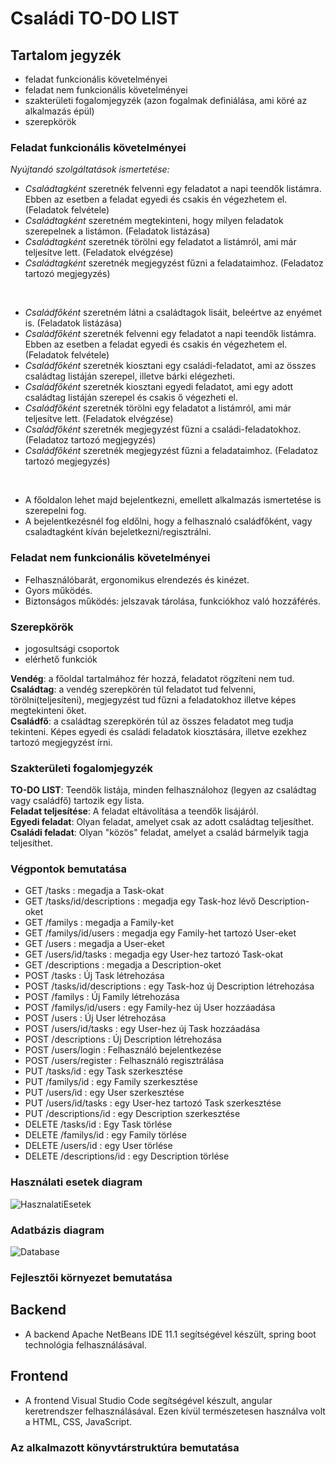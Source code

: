 # Családi TO-DO LIST    
## Tartalom jegyzék   
  * feladat funkcionális követelményei
  * feladat nem funkcionális követelményei
  * szakterületi fogalomjegyzék (azon fogalmak definiálása, ami köré az alkalmazás épül)
  * szerepkörök    
### Feladat funkcionális követelményei   
*Nyújtandó szolgáltatások ismertetése:*   

* *Családtagként* szeretnék felvenni egy feladatot a napi teendők listámra. Ebben az esetben a feladat egyedi és csakis én végezhetem el. (Feladatok felvétele) 
* *Családtagként* szeretném megtekinteni, hogy milyen feladatok szerepelnek a listámon. (Feladatok listázása) 
* *Családtagként* szeretnék törölni egy feladatot a listámról, ami már teljesítve lett. (Feladatok elvégzése) 
* *Családtagként* szeretnék megjegyzést fűzni a feladataimhoz. (Feladatoz tartozó megjegyzés)
 <br/>  

* *Családfőként* szeretném látni a családtagok lisáit, beleértve az enyémet is. (Feladatok listázása) 
* *Családfőként* szeretnék felvenni egy feladatot a napi teendők listámra. Ebben az esetben a feladat egyedi és csakis én végezhetem el. (Feladatok felvétele) 
* *Családfőként* szeretnék kiosztani egy családi-feladatot, ami az összes családtag listáján szerepel, illetve bárki elégezheti. 
* *Családfőként* szeretnék kiosztani egyedi feladatot, ami egy adott családtag listáján szerepel és csakis ő végezheti el. 
* *Családfőként* szeretnék törölni egy feladatot a listámról, ami már teljesítve lett. (Feladatok elvégzése) 
* *Családfőként* szeretnék megjegyzést fűzni a családi-feladatokhoz. (Feladatoz tartozó megjegyzés)
* *Családfőként* szeretnék megjegyzést fűzni a feladataimhoz. (Feladatoz tartozó megjegyzés)    
<br/> 

* A főoldalon lehet majd bejelentkezni, emellett alkalmazás ismertetése is szerepelni fog. 
* A bejelentkezésnél fog eldőlni, hogy a felhasznaló családfőként, vagy csaladtagként kíván bejeletkezni/regisztrálni.   
  
### Feladat nem funkcionális követelményei   
  
* Felhasználóbarát, ergonomikus elrendezés és kinézet. 
* Gyors működés. 
* Biztonságos működés: jelszavak tárolása, funkciókhoz való hozzáférés.   

### Szerepkörök   

* jogosultsági csoportok
* elérhető funkciók
   

**Vendég**: a főoldal tartalmához fér hozzá, feladatot rögzíteni nem tud.  
**Családtag**: a vendég szerepkörén túl feladatot tud felvenni, törölni(teljesíteni), megjegyzést tud fűzni a feladatokhoz illetve képes megtekinteni őket.  
**Családfő**: a családtag szerepkörén túl az összes feladatot meg tudja tekinteni. Képes egyedi és családi feladatok kiosztására, illetve ezekhez tartozó megjegyzést írni.    
  
### Szakterületi fogalomjegyzék     
  
 **TO-DO LIST**: Teendők listája, minden felhasználohoz (legyen az családtag vagy családfő) tartozik egy lista.   
 **Feladat teljesítése**: A feladat eltávolítása a teendők lisájáról.   
 **Egyedi feladat**: Olyan feladat, amelyet csak az adott családtag teljesíthet.   
 **Családi feladat**: Olyan "közös" feladat, amelyet a család bármelyik tagja teljesíthet.  
 
 ### Végpontok bemutatása 
 
* GET /tasks : megadja a Task-okat
* GET /tasks/id/descriptions : megadja egy Task-hoz lévő Description-oket
* GET /familys : megadja a Family-ket
* GET /familys/id/users : megadja egy Family-het tartozó User-eket
* GET /users : megadja a User-eket
* GET /users/id/tasks : megadja egy User-hez tartozó Task-okat
* GET /descriptions : megadja a Description-oket
* POST /tasks : Új Task létrehozása
* POST /tasks/id/descriptions : egy Task-hoz új Description létrehozása
* POST /familys : Új Family létrehozása
* POST /familys/id/users : egy Family-hez új User hozzáadása
* POST /users : Új User létrehozása
* POST /users/id/tasks : egy User-hez új Task hozzáadása
* POST /descriptions : Új Description létrehozása 
* POST /users/login : Felhasználó bejelentkezése 
* POST /users/register : Felhasználó regisztrálása
* PUT /tasks/id : egy Task szerkesztése
* PUT /familys/id : egy Family szerkesztése
* PUT /users/id : egy User szerkesztése
* PUT /users/id/tasks : egy User-hez tartozó Task szerkesztése
* PUT /descriptions/id : egy Description szerkesztése
* DELETE /tasks/id : Egy Task törlése
* DELETE /familys/id : egy Family törlése
* DELETE /users/id : egy User törlése
* DELETE /descriptions/id : egy Description törlése 

### Használati esetek diagram

![HasznalatiEsetek](https://user-images.githubusercontent.com/48122593/70378310-1974ff80-191f-11ea-9b57-38337f2bada4.jpg)

### Adatbázis diagram 

![Database](https://user-images.githubusercontent.com/48122593/70378346-6fe23e00-191f-11ea-9482-84bbccdc8331.jpg)

### Fejlesztői környezet bemutatása 

## Backend 
* A backend Apache NetBeans IDE 11.1 segítségével készült, spring boot technológia felhasználásával. 
## Frontend 
* A frontend Visual Studio Code segítségével készult, angular keretrendszer felhasználásával. Ezen kívül természetesen használva volt a HTML, CSS, JavaScript. 

### Az alkalmazott könyvtárstruktúra bemutatása 

